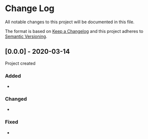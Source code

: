 # Change Log
All notable changes to this project will be documented in this file.

The format is based on [Keep a Changelog](http://keepachangelog.com/) and this project adheres to [Semantic Versioning](http://semver.org/).

## [0.0.0] - 2020-03-14

Project created

### Added
-

### Changed
-

### Fixed
-
